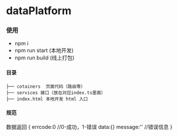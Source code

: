 # dataPlatform

### 使用
- npm i
- npm run start (本地开发)
- npm run build (线上打包)

####  目录
```
├── cotainers  页面代码（路由等）
├── services 接口（放在对应index.ts里面）
├── index.html 本地开发 html 入口
```
####  规范
数据返回 {
    errcode:0 //0-成功，1-错误
    data:{}
    message:'' //错误信息
}
